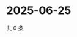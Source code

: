 # 2025-06-25

共 0 条

<!-- BEGIN ZHIHUQUESTIONS -->
<!-- 最后更新时间 Wed Jun 25 2025 20:22:46 GMT+0800 (China Standard Time) -->

<!-- END ZHIHUQUESTIONS -->

